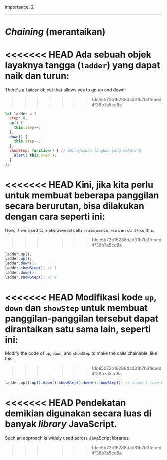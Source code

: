 importance: 2

---

# *Chaining* (merantaikan)

<<<<<<< HEAD
Ada sebuah objek layaknya tangga (`ladder`) yang dapat naik dan turun:
=======
There's a `ladder` object that allows you to go up and down:
>>>>>>> 1dce5b72b16288dad31b7b3febed4f38b7a5cd8a

```js
let ladder = {
  step: 0,
  up() { 
    this.step++;
  },
  down() { 
    this.step--;
  },
  showStep: function() { // menunjukkan langkah yang sekarang
    alert( this.step );
  }
};
```

<<<<<<< HEAD
Kini, jika kita perlu untuk membuat beberapa panggilan secara berurutan, bisa dilakukan dengan cara seperti ini:
=======
Now, if we need to make several calls in sequence, we can do it like this:
>>>>>>> 1dce5b72b16288dad31b7b3febed4f38b7a5cd8a

```js
ladder.up();
ladder.up();
ladder.down();
ladder.showStep(); // 1
ladder.down();
ladder.showStep(); // 0
```

<<<<<<< HEAD
Modifikasi kode `up`, `down` dan `showStep` untuk membuat panggilan-panggilan tersebut dapat dirantaikan satu sama lain, seperti ini:
=======
Modify the code of `up`, `down`, and `showStep` to make the calls chainable, like this:
>>>>>>> 1dce5b72b16288dad31b7b3febed4f38b7a5cd8a

```js
ladder.up().up().down().showStep().down().showStep(); // shows 1 then 0
```

<<<<<<< HEAD
Pendekatan demikian digunakan secara luas di banyak *library* JavaScript.
=======
Such an approach is widely used across JavaScript libraries.
>>>>>>> 1dce5b72b16288dad31b7b3febed4f38b7a5cd8a
